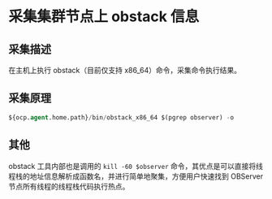 # 采集集群节点上 obstack 信息

## 采集描述

在主机上执行 obstack（目前仅支持 x86_64）命令，采集命令执行结果。

## 采集原理

```sql
${ocp.agent.home.path}/bin/obstack_x86_64 $(pgrep observer) -o
```

## 其他

obstack 工具内部也是调用的 `kill -60 $observer` 命令，其优点是可以直接将线程栈的地址信息解析成函数名，并进行简单地聚集，方便用户快速找到 OBServer 节点所有线程的线程栈代码执行热点。
